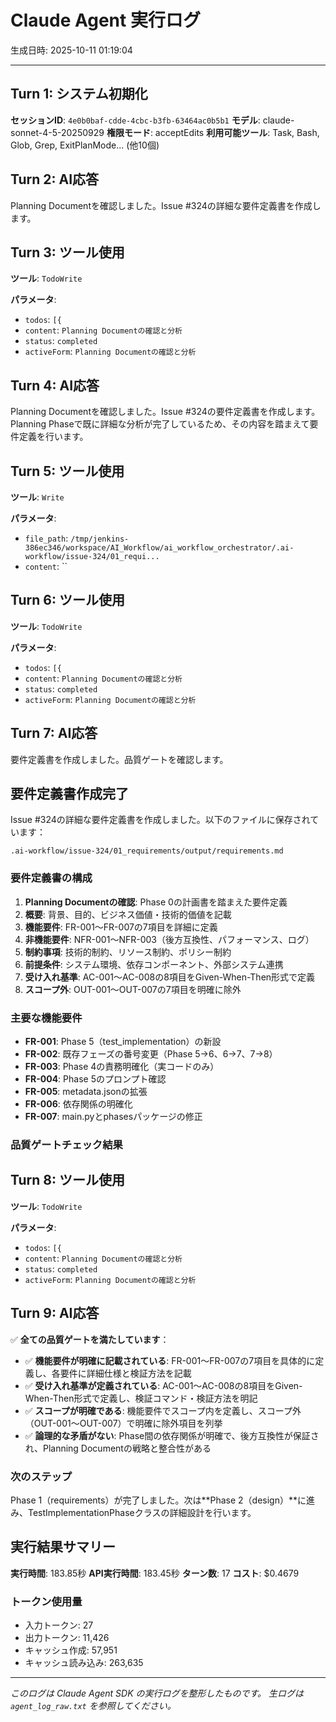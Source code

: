# Claude Agent 実行ログ

生成日時: 2025-10-11 01:19:04

---

## Turn 1: システム初期化

**セッションID**: `4e0b0baf-cdde-4cbc-b3fb-63464ac0b5b1`
**モデル**: claude-sonnet-4-5-20250929
**権限モード**: acceptEdits
**利用可能ツール**: Task, Bash, Glob, Grep, ExitPlanMode... (他10個)

## Turn 2: AI応答

Planning Documentを確認しました。Issue #324の詳細な要件定義書を作成します。

## Turn 3: ツール使用

**ツール**: `TodoWrite`

**パラメータ**:
- `todos`: `[{`
- `content`: `Planning Documentの確認と分析`
- `status`: `completed`
- `activeForm`: `Planning Documentの確認と分析`

## Turn 4: AI応答

Planning Documentを確認しました。Issue #324の要件定義書を作成します。Planning Phaseで既に詳細な分析が完了しているため、その内容を踏まえて要件定義を行います。

## Turn 5: ツール使用

**ツール**: `Write`

**パラメータ**:
- `file_path`: `/tmp/jenkins-386ec346/workspace/AI_Workflow/ai_workflow_orchestrator/.ai-workflow/issue-324/01_requi...`
- `content`: ``

## Turn 6: ツール使用

**ツール**: `TodoWrite`

**パラメータ**:
- `todos`: `[{`
- `content`: `Planning Documentの確認と分析`
- `status`: `completed`
- `activeForm`: `Planning Documentの確認と分析`

## Turn 7: AI応答

要件定義書を作成しました。品質ゲートを確認します。

## 要件定義書作成完了

Issue #324の詳細な要件定義書を作成しました。以下のファイルに保存されています：

```
.ai-workflow/issue-324/01_requirements/output/requirements.md
```

### 要件定義書の構成

1. **Planning Documentの確認**: Phase 0の計画書を踏まえた要件定義
2. **概要**: 背景、目的、ビジネス価値・技術的価値を記載
3. **機能要件**: FR-001〜FR-007の7項目を詳細に定義
4. **非機能要件**: NFR-001〜NFR-003（後方互換性、パフォーマンス、ログ）
5. **制約事項**: 技術的制約、リソース制約、ポリシー制約
6. **前提条件**: システム環境、依存コンポーネント、外部システム連携
7. **受け入れ基準**: AC-001〜AC-008の8項目をGiven-When-Then形式で定義
8. **スコープ外**: OUT-001〜OUT-007の7項目を明確に除外

### 主要な機能要件

- **FR-001**: Phase 5（test_implementation）の新設
- **FR-002**: 既存フェーズの番号変更（Phase 5→6、6→7、7→8）
- **FR-003**: Phase 4の責務明確化（実コードのみ）
- **FR-004**: Phase 5のプロンプト確認
- **FR-005**: metadata.jsonの拡張
- **FR-006**: 依存関係の明確化
- **FR-007**: main.pyとphasesパッケージの修正

### 品質ゲートチェック結果

## Turn 8: ツール使用

**ツール**: `TodoWrite`

**パラメータ**:
- `todos`: `[{`
- `content`: `Planning Documentの確認と分析`
- `status`: `completed`
- `activeForm`: `Planning Documentの確認と分析`

## Turn 9: AI応答

✅ **全ての品質ゲートを満たしています**：

- ✅ **機能要件が明確に記載されている**: FR-001〜FR-007の7項目を具体的に定義し、各要件に詳細仕様と検証方法を記載
- ✅ **受け入れ基準が定義されている**: AC-001〜AC-008の8項目をGiven-When-Then形式で定義し、検証コマンド・検証方法を明記
- ✅ **スコープが明確である**: 機能要件でスコープ内を定義し、スコープ外（OUT-001〜OUT-007）で明確に除外項目を列挙
- ✅ **論理的な矛盾がない**: Phase間の依存関係が明確で、後方互換性が保証され、Planning Documentの戦略と整合性がある

### 次のステップ

Phase 1（requirements）が完了しました。次は**Phase 2（design）**に進み、TestImplementationPhaseクラスの詳細設計を行います。

## 実行結果サマリー

**実行時間**: 183.85秒
**API実行時間**: 183.45秒
**ターン数**: 17
**コスト**: $0.4679

### トークン使用量
- 入力トークン: 27
- 出力トークン: 11,426
- キャッシュ作成: 57,951
- キャッシュ読み込み: 263,635

---

*このログは Claude Agent SDK の実行ログを整形したものです。*
*生ログは `agent_log_raw.txt` を参照してください。*